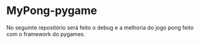 # MyPong-pygame
No seguinte repositório será feito o debug e a melhoria do jogo pong feito com o framework do pygames.
